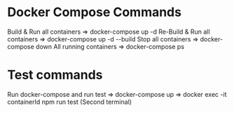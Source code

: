 # Docker Compose Commands
Build & Run all containers      => docker-compose up -d
Re-Build & Run all containers   => docker-compose up -d --build
Stop all containers             => docker-compose down
All running containers          => docker-compose ps 

# Test commands
Run docker-compose and run test => docker-compose up
                                => docker exec -it containerId npm run test (Second terminal)